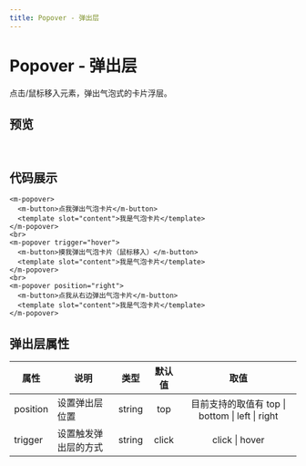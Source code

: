 ```yaml
---
title: Popover - 弹出层
---
```

# Popover - 弹出层

点击/鼠标移入元素，弹出气泡式的卡片浮层。

## 预览
<br />
<ClientOnly>
<popover-demo />
</ClientOnly>

## 代码展示
```vue
<m-popover>
  <m-button>点我弹出气泡卡片</m-button>
  <template slot="content">我是气泡卡片</template>
</m-popover>
<br>
<m-popover trigger="hover">
  <m-button>摸我弹出气泡卡片（鼠标移入）</m-button>
  <template slot="content">我是气泡卡片</template>
</m-popover>
<br>
<m-popover position="right">
  <m-button>点我从右边弹出气泡卡片</m-button>
  <template slot="content">我是气泡卡片</template>
</m-popover>
```

## 弹出层属性
| 属性       | 说明               | 类型     | 默认值  | 取值                                          |
| --------- | ----------------- | :-----: | :----: | :-------------------------------------------: |
| position  | 设置弹出层位置       | string  | top    | 目前支持的取值有 top \| bottom \| left \| right  |
| trigger   | 设置触发弹出层的方式  | string  | click  | click \| hover                                |